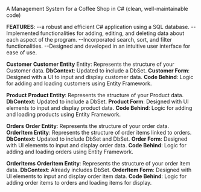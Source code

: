 A Management System for a Coffee Shop in C# (clean, well-maintainable code)
    
**FEATURES**:
--a robust and efficient C# application using a SQL database.
--Implemented functionalities for adding, editing, and deleting data about each aspect of the program.
--Incorporated search, sort, and filter functionalities.
--Designed and developed in an intuitive user interface for ease of use.

**Customer**
**Customer Entity** Entity: Represents the structure of your Customer data.
**DbContext**: Updated to include a DbSet<Customer>.
**Customer Form**: Designed with a UI to input and display customer data.
**Code Behind**: Logic for adding and loading customers using Entity Framework.

**Product**
**Product Entity**: Represents the structure of your Product data.
**DbContext**: Updated to include a DbSet<Product>.
**Product Form**: Designed with UI elements to input and display product data.
**Code Behind**: Logic for adding and loading products using Entity Framework.

**Orders**
**Order Entity**: Represents the structure of your order data.
**OrderItem Entity**: Represents the structure of order items linked to orders.
**DbContext**: Updated to include DbSet<Order> and DbSet<OrderItem>.
**Order Form**: Designed with UI elements to input and display order data.
**Code Behind**: Logic for adding and loading orders using Entity Framework.

**OrderItems**
**OrderItem Entity**: Represents the structure of your order item data.
**DbContext**: Already includes DbSet<OrderItem>.
**OrderItem Form**: Designed with UI elements to input and display order item data.
**Code Behind**: Logic for adding order items to orders and loading items for display.
